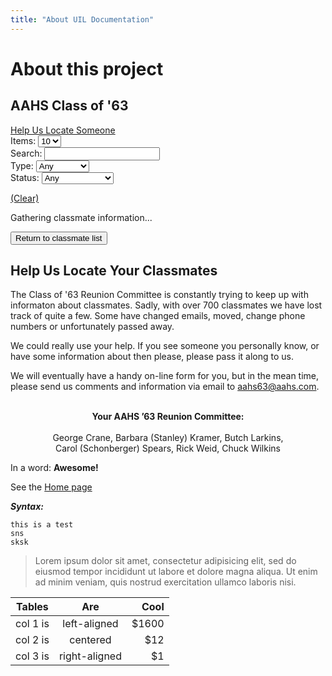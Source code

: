 ```yaml
---
title: "About UIL Documentation"
---
```


# About this project

<style>
   #myModal table {
  border-collapse: collapse;
  width: auto;
  margin-top: 20px;
}

#myModal td {
    background: #eee;
    font-weight: normal;
    padding: 10px;
    border-bottom: 1px solid black;
}

#myModal tr td:first-child {
    background: rgb(var(--global-bcolor-campweeks));
    color: rgb(var(--global-color-campweeks));
}

/*
.modal {
  display: none; 
  position: fixed; 
  z-index: 999;
  left: 0;
  top: 0;
  width: 100%; 
  height: 100%; 
  overflow: auto; 
  background-color: rgb(0,0,0); 
  background-color: rgba(0,0,0,0.4); 
}


.modal-content {
  background-color: #fefefe;
  xmargin: 190px auto; 
  margin:  0 auto;
  padding: 20px;
  border: 1px solid #888;
  width: 80%; 

  position:  relative;
  background-color: #fefefe;
margin: 0 auto;
padding: 20px;
width: 80%;
max-width: 800px;
border-radius: 20px;
border: 5px solid #6d6d6d;
font-family: "proxima-nova", "Helvetica Neue", Helvetica, Arial, sans-serif;
font-family: Poppins;
font-weight: 300;
font-style: normal;
letter-spacing: 0em;
text-transform: none;
font-size: 1rem;
line-height: 1.8;
position: relative;
margin-top:  150px;
  
}
*/

.modal-content {
  background-color: #fefefe;
  padding: 20px;
  width: 100%;
  border-radius: 20px;
  border: 5px solid #6d6d6d;
  font-family: "proxima-nova", "Helvetica Neue", Helvetica, Arial, sans-serif;
  font-family: Poppins;
  font-weight: 300;
  font-style: normal;
  letter-spacing: 0em;
  text-transform: none;
  font-size: 1rem;
  line-height: 1.8;
  position: relative;
}

.modal {
  display: none;
  position: relative;
  width: 100%;
}

.modal-content .theModalContent {
  margin: 0 20px;
}

#myModal img.campImage {
  width:  100%;
  min-height:  200px;
  object-fit: cover;
}

#myModal div.imageDiv {
    max-width: 500px;
    margin: 0 auto;
}

#myModal .campTitle {
  font-weight:  bold;
  text-align:  center;
}

#myModal .signUpButton {
  display: block;
  clear: both;
  margin-top: 20px;
}

#myModal .signUpButton a {
  padding: .6rem 1.002rem;
  border: 1px solid black;
  margin-top: 20px;
  border-radius: 10px;
}


.close {
  color: #aaa;
  float: right;
  font-size: 28px;
  line-height:  28px;
  font-weight: bold;
  position:  absolute;
  top:  20px;
  right:  20px;
}

.close:hover,
.close:focus,
.bottomClose:hover,
.bottomClose:focus {
  color: black;
  text-decoration: none;
  cursor: pointer;
}

.bottomClose {
  color: #aaa;
   text-align: center;
   display: block;
   font-weight: bold;
   font-size: 1.5em;
   text-decoration: none;
   cursor: pointer;
   margin-bottom: 40px;
}

.idImage div.empty {
    background: #eee;
    width: 150px;
    height: 200px;
}

div.imageThumbs {
  display:  flex;
}

div.imageThumbs a img {
  padding:  10px;
  max-width: 400px;
  max-height: 300px;
  object-fit: cover;
}

/*@mobile:          ~"only screen and (max-width: 750px)";
@tablet:          ~"only screen and (min-width: 751px)";
@tablet-strict:   ~"only screen and (min-width: 751px) and (max-width: 949px)";
@tablet-desktop:  ~"only screen and (min-width: 751px)";
@desktop:         ~"only screen and (min-width: 950px)";
@desktop-strict:  ~"only screen and (min-width: 950px) and (max-width: 1199px)";
@desktop-xl:      ~"only screen and (min-width: 1200px)";
*/

@media only screen and (max-width: 750px) {
   .modal-content {
      width: 90%; 
      margin: 50px auto; 
   }

}

div.classmateContent p:first-child {
   margin-top:  0;
}

div.idImage {
   margin-top:  5px;
}

#classList .gallery-items .errorMessage {
  color:  red;
  font-size:  1.2em;
}
</style>


<script>

	function formatURL(file_id, sheet, query) {
  var d = new Date();
  var n = d.getTime(); 
  var temp = 'https://docs.google.com/spreadsheets/u/0/d/'
  + file_id + '/gviz/tq?headers=1&sheet=' + sheet 
  + '&t=' + n 
  + '&tqx=out:json&headers=1&tq=' + 
  escape(query);
  //alert(temp);
  return temp; 
}

/* https://stackoverflow.com/questions/19491336/how-to-get-url-parameter-using-jquery-or-plain-javascript */
function getSearchParams(k){
 var p={};
 location.search.replace(/[?&]+([^=&]+)=([^&]*)/gi,function(s,k,v){p[k]=v})
 return k?p[k]:p;
}

/* ----------------------------------------------------------- */
/* Initialize variables                                        */
/* ----------------------------------------------------------- */  

//Copy of Master List Public View (aahsclassof63@gmail.com)
var classmatefile_id ="1iF4ZFThYH6qRH9TyoEdxRDjVUplg8LIyolDlkbJbUzY";
var classmatesheet = "Sheet1";
var query = "";
var classmatesurl = formatURL(classmatefile_id, classmatesheet, query);

var imageArray = [];
var imageData = [];
var imageNumberXRef = []; 

var windowposition = 0; 



/* ----------------------------------------------------------- */
/* Fetch one or more URL's from Google                         */
/* ----------------------------------------------------------- */  

async function fetchGoogleDataAll(urls) {
  let promises = [];
  //urls[1] = 'xx'; // to test errors
  var status = ''; 
  urls.map(x => promises.push(
    fetch(x)
      .then((response) => {
        if (response.status >= 200 && response.status <= 299) {
          return response;
        } else {
          status = response.statusText;
        }
      })
      .catch((error) => {
        status = error;
      })
  ));
  const promisResponse = await Promise.all(promises);
  var data3 = []; 
  if (!status) {
    for (let i = 0; i < promisResponse.length; i++){
      var temp = await promisResponse[i].text();
      data3.push(JSON.parse(temp.substr(47).slice(0, -2)));
    }
  }
  return [data3,status];
}

/* ----------------------------------------------------------- */
/* Open modal window for calassmate details                    */
/* ----------------------------------------------------------- */  

function addMyModal () {
  var myModalID = jQuery('#myModal');
  var myModal = `<!-- The Modal -->
  <div id="myModal" class="modal">

    <!-- Modal content -->
    <div class="modal-content">
      <span class="close">Close</span>
      <div class="theModalContent"></div>
         <header class="entry-header">
            <h1 class="entry-title classmateTitle">Brayl, Jim<sup>**</sup></h1>
         </header>
         <div class="idImage" style="float:left;margin-right: 10px;">
            <img alt="" title="Brayl, Jim" class="idPhotoImage" src="">
         </div>
         <div class="classmateContent">
            classmate content
         </div>
         <div style="clear:both;"></div>
         <p class="status"></p>
         <span class="bottomClose">Close</span>
      </div>

   </div>`;
   if (myModalID.length == 0) {
    jQuery('section#primary').append(myModal);
   }
}



function do_classList() {
  var memberRows = []; 

  myTimer1 = setTimeout(function(){ jQuery('div#loading').show(); }, 2000);
  var imagesurl = formatURL(image_file_id, image_sheet, "");
  fetchGoogleDataAll([classmatesurl,imagesurl]).then(dataArrayx => {
    if (dataArrayx[1]) {  // if there was a status error of some kind
      clearTimeout(myTimer1);
      jQuery('div#loading').hide();
      jQuery('#classList .gallery-items')
        .html('<div class="errorMessage">Error fetching spreadsheet, status= ' + dataArrayx[1] + ' try refreshing page</div>');
      return; 
    }
    dataArray = dataArrayx[0][0].table.rows;
    imageData = dataArrayx[0][1].table.rows;

    clearTimeout(myTimer1);
    jQuery('div#loading').hide(); 

    var maxItem = parseInt(jQuery("#classmateItems").val());

    dataArray.forEach(function(item,key) {
      if (item.c[0] != null) {
        var ar = [];
        for (let i = 0; i < 16; i++) {
          var val =  (item.c[i] != null) ? item.c[i].v : '';
          ar.push(val);
        } 
        memberRows.push(ar);
      }
    });

    // Build an array of image names for quick lookup
    // for lookup

    var imageXRef = []; 
    imageData.forEach(function(item,key) {
      var xname =  (item.c[2] != null ) ? item.c[2].v : '';
      imageXRef.push(xname.toUpperCase());
    });

    // Build an array of image numbers for quick lookup
    // for lookup

    imageNumberXRef = []; 
    imageData.forEach(function(item,key) {
      var xnumber =  (item.c[0] != null ) ? item.c[0].v : '';
      imageNumberXRef.push(xnumber);
    });

    memberRows.sort( function(a, b) {
      return a[1].localeCompare(b[1])
        || a[2].localeCompare(b[2]);
    })

    memberRows.forEach(function(item, key) {
      var theclass = "";
      var needinfo = 'no';
      var id = item[0];
      var name = item[1] + ', ' + item[2];
      var themarried = item[4]; 
      var thestatus = (item[7]) ? item[7] : 'Unknown';
      var thetype = (item[8]) ? item[8] : 'classmate'; 
      var thesrc = item[9];
      var thepassed = item[15]; 
      var theobit = item[11]; 
      var google = ''; 
      //var theprofile = item[10];
      var hasprofile = (item[10]) ? 'Y' : 'N';
      var theimages = item[12]; 

      var x = imageXRef.indexOf(thesrc.toUpperCase()); 
   
      if (x > -1) {
        google = (imageData[x].c[3] != null) ? imageData[x].c[3].v : null;
      }   

      if (thesrc) {
        //thesrc = 'https://www.grcrane2.com/aahs63_images/' +thesrc;
        thesrc = 'https://drive.google.com/uc?export=view&id=' + google;
      }
      if (thestatus.toLowerCase() == 'passed') {
        if (thepassed.length < 5 || theobit == '') {
          needinfo = 'yes';
        }
      }
      var out = '<a class="itemLink" href="#" data-row="' + key + '" data-id="' + id + '"><div class="item" data-profile="' + hasprofile + '" data-name="' + name + " " + themarried +
        '" data-type="' + thetype + '" data-status="' + thestatus.toLowerCase() + 
        '" data-href="' + thesrc + '" data-need="' + needinfo +  
        '" data-images="' + theimages + '">\n';
      if (key > maxItem ) {thesrc = '';} 
      if (thesrc && google) {
        out = out + '<img class="' + theclass + '"  src="' + thesrc + '" xalt="No image" /></a>\n';
      }
      else {
        out = out + '<div class="empty"></div></a>'; 
      }
        //var name = item.c[1].v + ', ' + item.c[2].v;
        if (themarried) {name = name + " (" + themarried + ")";}
        out = out + '<div class="caption">\n' +
        name + 
        '</div>\n' +
        '</div>';
          jQuery(out).appendTo('.gallery-container .gallery-items');
    }) 

    jQuery('#search').on('keyup', function (event) {
      do_search();
    });

    do_reset();

    jQuery('#classmateType, #classmateStatus, #classmateItems').on('change',function() {
      do_search();
    })

    /* ----------------------------------------------------------- */
    /* User clicked on one of the classmates.                      */
    /* Switch to the detail block and fill in the information      */
    /* ----------------------------------------------------------- */  

    jQuery('.itemLink').on('click', function (event) {
      event.preventDefault(); 
      windowposition = jQuery(window).scrollTop(); 
      var id = jQuery(this).data("id");
      var row = jQuery(this).data("row");
     // var imgsrc = jQuery(this).find('img').attr('src');
      var imgsrc = jQuery(this).closest('div.item').data('href');
      
      
      var needinfo = jQuery(this).parent().data("need");
      jQuery('.classmateContent').text('');

      console.log(memberRows[row]);
      var profiletext = memberRows[row][10];
      var name = memberRows[row][1] + ', ' + memberRows[row][2];
      jQuery('#classmateInfo header h1').text(name);
      jQuery('.modal-content header h1').text(name);
      var status = (memberRows[row][7]) ? memberRows[row][7] : 'Unknown';
      var theimages = memberRows[row][12];
      jQuery('p.status').text('Status: ' + status);

      var obit = 'Missing'; 
      if (memberRows[row][11]) {
        obit = '<a href="' + memberRows[row][11] + '" target="_blank">' +
        memberRows[row][11] + '</a>\n';
      }
      var death = 'Unknown';
      if (memberRows[row][10]) {
        death = memberRows[row][10];
      }

      var img = '<div class="empty"></div>';
      if (imgsrc) {
        img = '<img class="idPhotoImage profileImg" src="' + imgsrc + '">';

      }
      jQuery('#idImage').html(img);
      jQuery('.idImage').html(img);

      jQuery('p.status').text('Status: ' + status);  
      var formurl = 'https://docs.google.com/forms/d/e/1FAIpQLSdG4w35Ip2u5-q9R7W8R5euIB4CJVqDHTrbIs8lxhx4Rq1jKA/viewform' +
        '?usp=pp_url&entry.1389452980=' + name;
      var temp = '';
      if (status == 'passed') {
        temp = '<br>Date of death: ' + death + 
        '<br>Obituary: <span>' + obit + '</span>';
        jQuery(temp).appendTo('p.status');
        temp = ''; 
      }
      temp = temp + '<div class="updateHelp">Help update, click <a href="' + formurl + '" target="_blank">here</a> if you have additional information.</div>'; 
      jQuery(temp).appendTo('p.status');

      jQuery('div.imageThumbBox, div.classmateVideos').remove(); 

      var temp = ''; 
     
      /* ----------------------------------------------------------- */
      /* Get the classmates profile, if it exists.                   */
      /* ----------------------------------------------------------- */
      
      if (profiletext) {
         jQuery('.classmateContent').html(profiletext);
      }
      else {
         jQuery('.classmateContent').html('<p>No profile found</p>');
      }

      /* ----------------------------------------------------------- */
      /* Get the classmates extra images                             */
      /* ----------------------------------------------------------- */
      
      if (theimages) {
        theimages = theimages.toString();
        var splitimages = theimages.split(":");
        var where = ' WHERE ';
        var sep = '';
        var temp = "<div class=\"imageThumbBox\">\n" +
          "<div class=\"imageThumbs\">\n";
        var thevideo = '';
        splitimages.forEach(function(item,key) { 
          var x = imageNumberXRef.indexOf(item);
          if (x) { 
            console.log(imageData[x]);
            var google = imageData[x].c[3].v;
            var caption =  (imageData[x].c[1] != null) ? imageData[x].c[1].v : '';
            var filename = (imageData[x].c[2] != null) ? imageData[x].c[2].v : '';
            filename = filename.toUpperCase();
            var x2 = filename.indexOf('.MP4');
            
            if (x2 > -1) {
              thevideo = '<div class="classmateVideos">';
              thevideo = thevideo + '<figure><iframe src="https://drive.google.com/file/d/' +
              google + '/preview" width="audo" height="audo" allowfullscreen allow="autoplay"></iframe>' + 
              '<figcaption><b>' + caption + '</b></figcaption></figure></div>';
            }
            else {
              var thesrc = 'https://drive.google.com/uc?export=view&id=' + google;
              temp = temp + '<a href="' + thesrc + '"><img src="' + thesrc + '"></a>';  
            }  
          }
            temp = temp;
        })
        temp = temp+ "</div></div>\n" +
          "<div style=\"clear:both;\"></div>\n" + thevideo;

          jQuery(temp).insertAfter('p.status');
        }   // if (theimages)
        
        //jQuery('#myModal .classmateTitle').focus();

        
        console.log('scrollTop=' + document.querySelector("#myModal .modal-content").scrollTop);
        
        //modal.style.display = "block";
        jQuery('#myModal').show();
        jQuery('main#main').hide();
        jQuery('html').scrollTop(0);
        delete(memberRows);  // all done with this variable
    })

    /* ----------------------------------------------------------- */
    /* Set up the buttons                                          */
    /* ----------------------------------------------------------- */

    jQuery('.backButton').on('click', function (event) {
      jQuery('#classmateInfo').hide();
      jQuery('.gallery-container').show();
      jQuery('#locateInfo').hide(); 
      
      
    })

    jQuery('.helpLocate').on('click', function (event) {
      jQuery('#classmateInfo').hide();
      jQuery('.gallery-container').hide();
      jQuery('#locateInfo').show(); 
      
    })

    jQuery('#resetValues').on('click',function(event) {
      event.preventDefault(); 
      do_reset(); 
      do_search(); 
      do_page(); 
    })

    addMyModal(); 

    // Get the modal
    var modal = document.getElementById("myModal");

    // Get the <span> element that closes the modal
    var span = document.getElementsByClassName("close")[0];
    var span2 = document.getElementsByClassName("bottomClose")[0];

    // When the user clicks on <span> (x), close the modal
    span.onclick = function(e) {
      e.preventDefault();
      modal.style.display = "none";
      jQuery('main#main').show();
      jQuery(window).scrollTop(windowposition); 
    }
    span2.onclick = function(e) {
      e.preventDefault();
      modal.style.display = "none";
      jQuery('main#main').show();
      jQuery(window).scrollTop(windowposition); 
    }

    // When the user clicks anywhere outside of the modal, close it
    window.onclick = function(event) {
      if (event.target == modal) {
        modal.style.display = "none";
        jQuery('main#main').show();
        jQuery(window).scrollTop(windowposition); 
      }
    } 

    var urlid = getSearchParams("id");
    if (urlid) {
      jQuery('div.item a').filter('[data-id="' + urlid + '"]').trigger('click');
    }

    jQuery('#passedList a').on('click', function(event) {
      event.preventDefault();
      var urlid = jQuery(this).data('id');
      jQuery('div.item a').filter('[data-id="' + urlid + '"]').trigger('click');

    });


    /* ----------------------------------------------------------- */
    /* All set now, clear search and show the class list           */
    /* ----------------------------------------------------------- */

    do_search(); 
    var c = jQuery('.item.showme');
  }).catch(error => {
    alert('Errors encountered: ' + error);
  });
}


jQuery(document).ready(function() {
  do_classList();   
});
</script>
<section id="primary" class="content-single content-area">
		<main id="main" class="site-main" role="main">
      
<div id="classList">
   <div class="gallery-container">
      <div class="title">
         <h2>AAHS Class of '63</h2>
         <div class="helpLocate"><a href="#">Help Us Locate Someone</a></div>
      </div>
      <div id="searchBoxes">
         <div class="searchBox">
            Items: 
            <select name="classmateItems" id="classmateItems">
               <option value="10">10</option>
               <option value="20">20</option>
               <option value="50">50</option>
            </select>
         </div>
         <div class="searchBox">
            Search: <input type="text" id="search">
         </div>
         <div class="searchBox">
            <label for="classmateType">Type:</label>
            <select name="classmateType" id="classmateType">
               <option value="">Any</option>
               <option value="classmate">Classmate</option>
               <option value="staff">Staff</option>
               <option value="other">Other</option>
            </select>
         </div>
         <div class="searchBox">
            Status: 
            <select name="classmateStatus" id="classmateStatus">
               <option value="">Any</option>
               <option value="passed">Passed</option>
               <option value="found">Found</option>
               <option value="missing">No Contact Info</option>
               <option value="profile">Has Profile</option>
               <option value="need">Passed ?</option>
            </select>
         </div>
         <div class="searchBox">
         </div>
      </div>
      <p id="found"><span class="count"></span><a href="#" id="resetValues">(Clear)</a><div id="markTime"></div></p>
      <div class="text-center">
         <div class="pagination-holder clearfix">
            <div class="light-pagination pagination light-theme simple-pagination">
            </div>
         </div>
      </div>
      <div id="loading">
         <div class="message">Gathering classmate information...</div>
         <div class="spinner"></div>
      </div>
      <div class="gallery-items"></div>
      <p>
      <div class="text-center">
         <div class="pagination-holder clearfix">
            <div class="light-pagination pagination light-theme simple-pagination">
            </div>
         </div>
      </div>
   </div>
   
   <div id="locateInfo">
      <button class="backButton" type="button">Return to classmate list</button>
      <div class="title">
         <h2>Help Us Locate Your Classmates</h2>
      </div>
      <p>
         The Class of '63 Reunion Committee is constantly trying to keep up with informaton 
         about classmates.  Sadly, with over 700 classmates we have lost track of quite a few.
         Some have changed emails, moved, change phone numbers or unfortunately passed away.  
      <p>We could really use your help.  If you see someone you personally know, or have some information about then please, please pass it along to us.
      <p>We will eventually have a handy on-line form for you, but in the mean time, please send us comments and information via email to <a style="text-decoration:underline;" href="mailto:aahs63@aahs.com">aahs63@aahs.com</a>. 
      <div style="width:80%;text-align:center;margin: 0 auto;">
         <br>
         <div style="font-weight:bold;">Your AAHS ’63 Reunion Committee:</div>
         <br>George Crane, Barbara (Stanley) Kramer, Butch Larkins, Carol (Schonberger) Spears, Rick Weid, Chuck Wilkins
         </p>
         <div style="clear:both;"></div>
      </div>
   </div>
</div>

In a word: **Awesome!**

See the [Home page](/Docs/index.html)



***Syntax:***

```
this is a test
sns
sksk
```

> Lorem ipsum dolor sit amet, consectetur adipisicing elit, sed do eiusmod
tempor incididunt ut labore et dolore magna aliqua. Ut enim ad minim veniam,
quis nostrud exercitation ullamco laboris nisi.


| Tables   |      Are      |  Cool |
|----------|:-------------:|------:|
| col 1 is |  left-aligned | $1600 |
| col 2 is |    centered   |   $12 |
| col 3 is | right-aligned |    $1 |